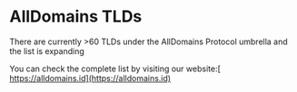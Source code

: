 # AllDomains TLDs

There are currently >60 TLDs under the AllDomains Protocol umbrella and the list is expanding

You can check the complete list by visiting our website:[ https://alldomains.id](https://alldomains.id)
